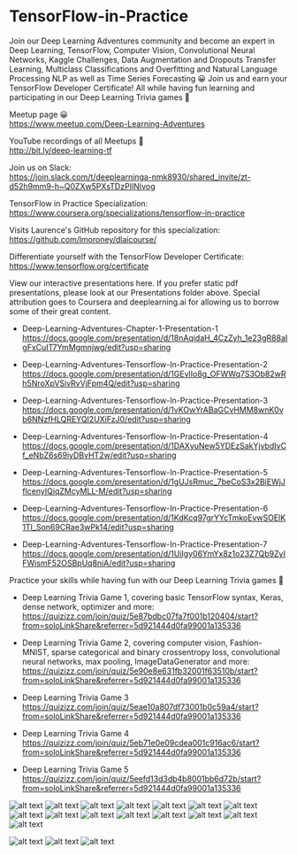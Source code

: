 # TensorFlow-in-Practice

Join our Deep Learning Adventures community and become an expert in Deep Learning, TensorFlow, Computer Vision, Convolutional Neural Networks, Kaggle Challenges, Data Augmentation and Dropouts Transfer Learning, Multiclass Classifications and Overfitting and Natural Language Processing NLP as well as Time Series Forecasting 😀 Join us and earn your TensorFlow Developer Certificate! All while having fun learning and participating in our Deep Learning Trivia games 🎉  

Meetup page 😀    
https://www.meetup.com/Deep-Learning-Adventures

YouTube recordings of all Meetups 🎉    
http://bit.ly/deep-learning-tf  

Join us on Slack:  
https://join.slack.com/t/deeplearninga-nmk8930/shared_invite/zt-d52h9mm9-h~Q0ZXw5PXsTDzPIlNIvog

TensorFlow in Practice Specialization:  
https://www.coursera.org/specializations/tensorflow-in-practice

Visits Laurence's GitHub repository for this specialization:  
https://github.com/lmoroney/dlaicourse/

Differentiate yourself with the TensorFlow Developer Certificate:  
https://www.tensorflow.org/certificate

View our interactive presentations here. If you prefer static pdf presentations, please look at our Presentations folder above. Special attribution goes to Coursera and deeplearning.ai for allowing us to borrow some of their great content.

* Deep-Learning-Adventures-Chapter-1-Presentation-1  
https://docs.google.com/presentation/d/18nAqidaH_4CzZyh_1e23gR88aIgFxCuIT7YmMgmnjwg/edit?usp=sharing

* Deep-Learning-Adventures-Tensorflow-In-Practice-Presentation-2  
https://docs.google.com/presentation/d/1GEvlIo8g_OFWWq7S3Ob82wRh5NroXpVSivRvVjFpm4Q/edit?usp=sharing

* Deep-Learning-Adventures-Tensorflow-In-Practice-Presentation-3  
https://docs.google.com/presentation/d/1vKOwYrABaGCvHMM8wnK0vb6NNzfHLQREYQI2UXiFzJ0/edit?usp=sharing

* Deep-Learning-Adventures-Tensorflow-In-Practice-Presentation-4  
https://docs.google.com/presentation/d/1DAXyuNew5YDEzSakYjvbdIvCf_eNbZ6s69iyDBvHT2w/edit?usp=sharing

* Deep-Learning-Adventures-Tensorflow-In-Practice-Presentation-5  
https://docs.google.com/presentation/d/1gUJsRmuc_7beCoS3x2BiEWjJflcenyIQiqZMcyMLL-M/edit?usp=sharing

* Deep-Learning-Adventures-Tensorflow-In-Practice-Presentation-6  
https://docs.google.com/presentation/d/1KdKcq97grYYcTmkoEvwSOElK1TI_Son69CRae3wPk14/edit?usp=sharing

* Deep-Learning-Adventures-Tensorflow-In-Practice-Presentation-7  
https://docs.google.com/presentation/d/1UiIgy06YmYx8z1o23Z7Qb9ZyIFWismF52OSBpUq8niA/edit?usp=sharing

Practice your skills while having fun with our Deep Learning Trivia games 🎉  
* Deep Learning Trivia Game 1, covering basic TensorFlow syntax, Keras, dense network, optimizer and more:    
https://quizizz.com/join/quiz/5e87bdbc07fa7f001b120404/start?from=soloLinkShare&referrer=5d921444d0fa99001a135336

* Deep Learning Trivia Game 2, covering computer vision, Fashion-MNIST, sparse categorical and binary crossentropy loss, convolutional neural networks, max pooling, ImageDataGenerator and more:  
https://quizizz.com/join/quiz/5e90e8e631fb32001f63510b/start?from=soloLinkShare&referrer=5d921444d0fa99001a135336

* Deep Learning Trivia Game 3  
https://quizizz.com/join/quiz/5eae10a807df73001b0c59a4/start?from=soloLinkShare&referrer=5d921444d0fa99001a135336

* Deep Learning Trivia Game 4  
https://quizizz.com/join/quiz/5eb71e0e09cdea001c916ac6/start?from=soloLinkShare&referrer=5d921444d0fa99001a135336

* Deep Learning Trivia Game 5  
https://quizizz.com/join/quiz/5eefd13d3db4b8001bb6d72b/start?from=soloLinkShare&referrer=5d921444d0fa99001a135336


![alt text](images/DLA-0.png)
![alt text](images/DLA-1.png)
![alt text](images/DLA-0.5.png)
![alt text](images/DLA-2.png)
![alt text](images/DLA-3.png)
![alt text](images/DLA-4.png)
![alt text](images/DLA-5.png)
![alt text](images/DLA-6.png)
![alt text](images/DLA-7.png)
![alt text](images/DLA-8.png)
![alt text](images/DLA-9.png)
![alt text](images/DLA-10.png)
![alt text](images/DLA-11.png)
![alt text](images/DLA.png)
![alt text](images/DLA-12.png)

![alt text](images/TensorFlow-in-Practice-1.png)
![alt text](images/TensorFlow-in-Practice-2.png)
![alt text](images/TensorFlow-in-Practice-3.png)
